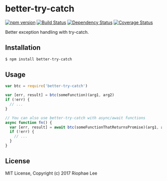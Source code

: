 # better-try-catch

[![npm version](https://badge.fury.io/js/better-try-catch.svg)](https://badge.fury.io/js/better-try-catch) [![Build Status](https://travis-ci.org/riophae/better-try-catch.svg)](https://travis-ci.org/riophae/better-try-catch) [![Dependency Status](https://david-dm.org/riophae/better-try-catch.svg)](https://david-dm.org/riophae/better-try-catch) [![Coverage Status](https://coveralls.io/repos/riophae/better-try-catch/badge.svg?branch=master&service=github)](https://coveralls.io/github/riophae/better-try-catch?branch=master)

Better exception handling with try-catch.

## Installation

```bash
$ npm install better-try-catch
```

## Usage

```javascript
var btc = require('better-try-catch')

var [err, result] = btc(someFunction)(arg1, arg2)
if (!err) {
  // ...
}

// You can also use better-try-catch with async/await functions
async function fn() {
  var [err, result] = await btc(someFunctionThatReturnsPromise)(arg1, arg2)
  if (!err) {
    // ...
  }
}
```

## License

MIT License, Copyright (c) 2017 Riophae Lee
